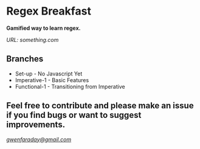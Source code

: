 # Regex Breakfast

**Gamified way to learn regex.**

*URL: something.com*

## Branches

* Set-up - No Javascript Yet
* Imperative-1 - Basic Features
* Functional-1 - Transitioning from Imperative

## Feel free to contribute and please make an issue if you find bugs or want to suggest improvements.

*gwenfaraday@gmail.com*
